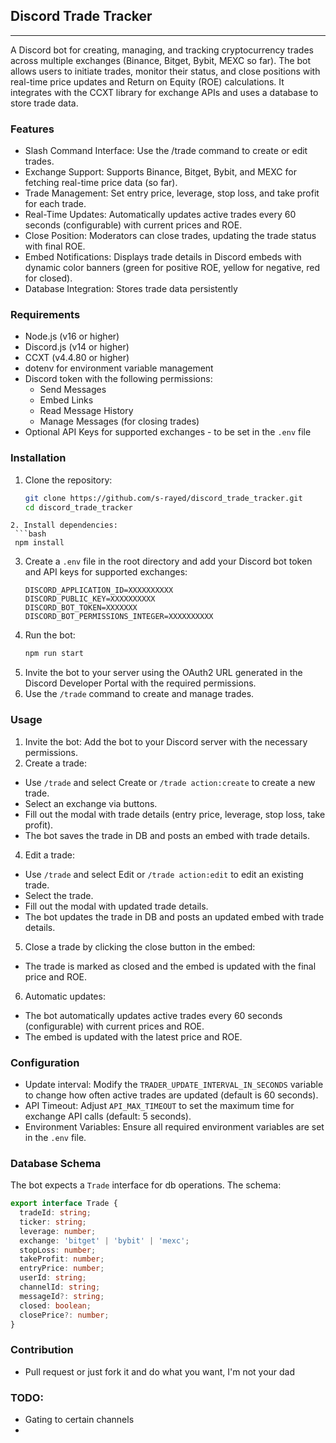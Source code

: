 ## Discord Trade Tracker

---

A Discord bot for creating, managing, and tracking cryptocurrency trades across multiple exchanges (Binance, Bitget, Bybit, MEXC so far). The bot allows users to initiate trades, monitor their status, and close positions with real-time price updates and Return on Equity (ROE) calculations. It integrates with the CCXT library for exchange APIs and uses a database to store trade data.

### Features
- Slash Command Interface: Use the /trade command to create or edit trades.
- Exchange Support: Supports Binance, Bitget, Bybit, and MEXC for fetching real-time price data (so far).
- Trade Management: Set entry price, leverage, stop loss, and take profit for each trade.
- Real-Time Updates: Automatically updates active trades every 60 seconds (configurable) with current prices and ROE.
- Close Position: Moderators can close trades, updating the trade status with final ROE.
- Embed Notifications: Displays trade details in Discord embeds with dynamic color banners (green for positive ROE, yellow for negative, red for closed).
- Database Integration: Stores trade data persistently

### Requirements
- Node.js (v16 or higher)
- Discord.js (v14 or higher)
- CCXT (v4.4.80 or higher)
- dotenv for environment variable management
- Discord token with the following permissions:
  - Send Messages
  - Embed Links
  - Read Message History
  - Manage Messages (for closing trades)
- Optional API Keys for supported exchanges - to be set in the `.env` file

### Installation
1. Clone the repository:
   ```bash
   git clone https://github.com/s-rayed/discord_trade_tracker.git
   cd discord_trade_tracker
  ```
2. Install dependencies:
   ```bash
   npm install
   ```
3. Create a `.env` file in the root directory and add your Discord bot token and API keys for supported exchanges:
   ```env
   DISCORD_APPLICATION_ID=XXXXXXXXXX
   DISCORD_PUBLIC_KEY=XXXXXXXXXX
   DISCORD_BOT_TOKEN=XXXXXXX
   DISCORD_BOT_PERMISSIONS_INTEGER=XXXXXXXXXX
   ```
4. Run the bot:
   ```bash
   npm run start
   ```
5. Invite the bot to your server using the OAuth2 URL generated in the Discord Developer Portal with the required permissions.
6. Use the `/trade` command to create and manage trades.

### Usage
1. Invite the bot: Add the bot to your Discord server with the necessary permissions.
2. Create a trade:
  - Use `/trade` and select Create or `/trade action:create` to create a new trade.
  - Select an exchange via buttons.
  - Fill out the modal with trade details (entry price, leverage, stop loss, take profit).
  - The bot saves the trade in DB and posts an embed with trade details.
4. Edit a trade:
  - Use `/trade` and select Edit or `/trade action:edit` to edit an existing trade.
  - Select the trade.
  - Fill out the modal with updated trade details.
  - The bot updates the trade in DB and posts an updated embed with trade details.
5. Close a trade by clicking the close button in the embed:
  - The trade is marked as closed and the embed is updated with the final price and ROE.
6. Automatic updates:
  - The bot automatically updates active trades every 60 seconds (configurable) with current prices and ROE.
  - The embed is updated with the latest price and ROE.

### Configuration
- Update interval: Modify the `TRADER_UPDATE_INTERVAL_IN_SECONDS` variable to change how often active trades are updated (default is 60 seconds).
- API Timeout: Adjust `API_MAX_TIMEOUT` to set the maximum time for exchange API calls (default: 5 seconds).
- Environment Variables: Ensure all required environment variables are set in the `.env` file.

### Database Schema
The bot expects a `Trade` interface for db operations. The schema:
```typescript
export interface Trade {
  tradeId: string;
  ticker: string;
  leverage: number;
  exchange: 'bitget' | 'bybit' | 'mexc';
  stopLoss: number;
  takeProfit: number;
  entryPrice: number;
  userId: string;
  channelId: string;
  messageId?: string;
  closed: boolean;
  closePrice?: number;
}
```

### Contribution
- Pull request or just fork it and do what you want, I'm not your dad

### TODO:
- Gating to certain channels
- 
